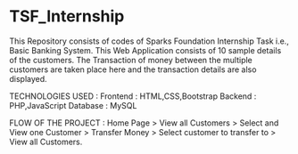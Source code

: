 # TSF_Internship
This Repository consists of codes of Sparks Foundation Internship Task i.e., Basic Banking System. 
This Web Application consists of 10 sample details of the customers. 
The Transaction of money between the multiple customers are taken place here and the transaction details are also displayed.

TECHNOLOGIES USED :
Frontend : HTML,CSS,Bootstrap
Backend : PHP,JavaScript
Database : MySQL

FLOW OF THE PROJECT :
Home Page > View all Customers > Select and View one Customer > Transfer Money > Select customer to transfer to > View all Customers.
